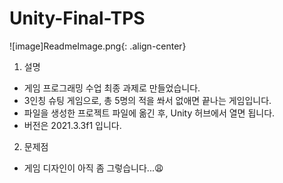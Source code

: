 # Unity-Final-TPS

![image]ReadmeImage.png{: .align-center}

1. 설명
  - 게임 프로그래밍 수업 최종 과제로 만들었습니다.
  - 3인칭 슈팅 게임으로, 총 5명의 적을 쏴서 없애면 끝나는 게임입니다.
  - 파일을 생성한 프로젝트 파일에 옮긴 후, Unity 허브에서 열면 됩니다.
  - 버전은 2021.3.3f1 입니다.
  
2. 문제점
  - 게임 디자인이 아직 좀 그렇습니다...😩
